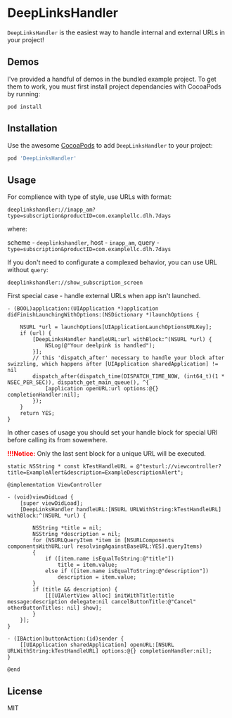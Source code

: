 DeepLinksHandler
===========

`DeepLinksHandler` is the easiest way to handle internal and external URLs in your project!

## Demos

I've provided a handful of demos in the bundled example project. To get them to work, you must first install project dependancies with CocoaPods by running:

```
pod install
```


## Installation

Use the awesome [CocoaPods](http://cocoapods.org/) to add `DeepLinksHandler` to your project:

```ruby
pod 'DeepLinksHandler'
```

## Usage

For complience with type of style, use URLs with format:

`deeplinkshandler://inapp_am?type=subscription&productID=com.examplellc.dlh.7days`

where:

scheme - `deeplinkshandler`,
host   - `inapp_am`,
query  - `type=subscription&productID=com.examplellc.dlh.7days`


If you don't need to configurate а complexed behavior, you can use URL without `query`:

`deeplinkshandler://show_subscription_screen`

First special case - handle external URLs when app isn't launched. 

```objc
- (BOOL)application:(UIApplication *)application didFinishLaunchingWithOptions:(NSDictionary *)launchOptions {
    
    NSURL *url = launchOptions[UIApplicationLaunchOptionsURLKey];
    if (url) {
        [DeepLinksHandler handleURL:url withBlock:^(NSURL *url) {
            NSLog(@"Your deelpink is handled");
        }];
        // this 'dispatch_after' necessary to handle your block after swizzling, which happens after [UIApplication sharedApplication] != nil
        dispatch_after(dispatch_time(DISPATCH_TIME_NOW, (int64_t)(1 * NSEC_PER_SEC)), dispatch_get_main_queue(), ^{
            [application openURL:url options:@{} completionHandler:nil];
        });
    }
    return YES;
}
```
In other cases of usage you should set your handle block for special URl before calling its from sowewhere.

<b style='color:red'>!!!Notice:</b> Only the last sent block for a unique URL will be executed.

```objc
static NSString * const kTestHandleURL = @"testurl://viewcontroller?title=ExampleAlert&description=ExampleDescriptionAlert";

@implementation ViewController

- (void)viewDidLoad {
    [super viewDidLoad];
    [DeepLinksHandler handleURL:[NSURL URLWithString:kTestHandleURL] withBlock:^(NSURL *url) {
        
        NSString *title = nil;
        NSString *description = nil;
        for (NSURLQueryItem *item in [NSURLComponents componentsWithURL:url resolvingAgainstBaseURL:YES].queryItems)
        {
            if ([item.name isEqualToString:@"title"])
                title = item.value;
            else if ([item.name isEqualToString:@"description"])
                description = item.value;
        }
        if (title && description) {
            [[[UIAlertView alloc] initWithTitle:title message:description delegate:nil cancelButtonTitle:@"Cancel" otherButtonTitles: nil] show];
        }
    }];
}

- (IBAction)buttonAction:(id)sender {
    [[UIApplication sharedApplication] openURL:[NSURL URLWithString:kTestHandleURL] options:@{} completionHandler:nil];
}

@end
```

## License

MIT
